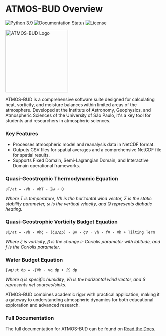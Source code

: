 

# ATMOS-BUD Overview

[![Python 3.9](https://img.shields.io/badge/python-3.9-blue.svg)](https://www.python.org/downloads/release/python-390/)
![Documentation Status](https://readthedocs.org/projects/atmos-bud//badge/?version=latest)
![License](https://img.shields.io/github/license/daniloceano/ATMOS-BUD)

<img src="docs/_static/images/logo.png" alt="ATMOS-BUD Logo" width="200"/>

ATMOS-BUD is a comprehensive software suite designed for calculating heat, vorticity, and moisture balances within limited areas of the atmosphere. Developed at the Institute of Astronomy, Geophysics, and Atmospheric Sciences of the University of São Paulo, it's a key tool for students and researchers in atmospheric sciences.

### Key Features

- Processes atmospheric model and reanalysis data in NetCDF format.
- Outputs CSV files for spatial averages and a comprehensive NetCDF file for spatial results.
- Supports Fixed Domain, Semi-Lagrangian Domain, and Interactive Domain operational frameworks.

### Quasi-Geostrophic Thermodynamic Equation

```plaintext
∂T/∂t = -Vh · ∇hT - Σω + Q
```
*Where T is temperature, Vh is the horizontal wind vector, Σ is the static stability parameter, ω is the vertical velocity, and Q represents diabatic heating.*

### Quasi-Geostrophic Vorticity Budget Equation

```plaintext
∂ζ/∂t = -Vh · ∇hζ - (ζω/Δp) - βv - ζ∇ · Vh - f∇ · Vh + Tilting Term
```
*Where ζ is vorticity, β is the change in Coriolis parameter with latitude, and f is the Coriolis parameter.*

### Water Budget Equation

```plaintext
∫∂q/∂t dp = -∫Vh · ∇q dp + ∫S dp
```
*Where q is specific humidity, Vh is the horizontal wind vector, and S represents net sources/sinks.*

ATMOS-BUD combines academic rigor with practical application, making it a gateway to understanding atmospheric dynamics for both educational exploration and advanced research.

### Full Documentation

The full documentation for ATMOS-BUD can be found on [Read the Docs](https://yourprojectname.readthedocs.io).


